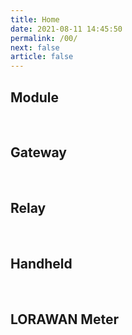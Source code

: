 ```yaml
---
title: Home
date: 2021-08-11 14:45:50
permalink: /00/
next: false
article: false
---
```


## Module
<br />
<products :tags="['module']" />

## Gateway
<br />
<products :tags="['gateway']" />

## Relay
<br />
<products :tags="['relay']" />

## Handheld
<br />
<products :tags="['handheld']" />

## LORAWAN Meter
<br />
<products :tags="['smartMeter']" />
